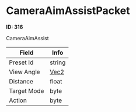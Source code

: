 # CameraAimAssistPacket

__ID: 316__

CameraAimAssist

<table><thead><tr><th>Field</th><th>Info</th></tr></thead><tbody>
<tr><td>Preset Id</td><td>string</td></tr>
<tr><td>View Angle</td><td><a href="../types/Vec2.md">Vec2</a></td></tr>
<tr><td>Distance</td><td>float</td></tr>
<tr><td>Target Mode</td><td>byte</td></tr>
<tr><td>Action</td><td>byte</td></tr>
</tbody></table>